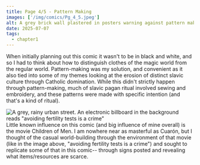 ```yaml
---
title: Page 4/5 - Pattern Making
images: ['/img/comics/Pg_4_5.jpeg']
alt: A grey brick wall plastered in posters warning against pattern making and witchcraft.
date: 2025-07-07
tags:
  - chapter1
---
```

When initially planning out this comic it wasn't to be in black and white, and so I had to think about how to distinguish clothes of the magic world from the regular world. Pattern-making was my solution, and convenient as it also tied into some of my themes looking at the erosion of distinct slavic culture through Catholic domination. While this didn't strictly happen through pattern-making, much of slavic pagan ritual involved sewing and embroidery, and these patterns were made with specific intention (and that's a kind of ritual).

 ![A grey, rainy urban street. An electronic billboard in the background reads "avoiding fertility tests is a crime"]('img/childrenofmen.jpg') 
Little known influence on this comic (and big influence of mine overall) is the movie Children of Men. I am nowhere near as masterful as Cuarón, but I thought of the casual world-building through the environment of that movie (like in the image above, "avoiding fertility tests is a crime") and sought to replicate some of that in this comic-- through signs posted and revealing what items/resources are scarce.